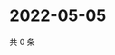 # 2022-05-05

共 0 条

<!-- BEGIN WEIBO -->
<!-- 最后更新时间 Thu May 05 2022 15:16:33 GMT+0800 (China Standard Time) -->

<!-- END WEIBO -->
